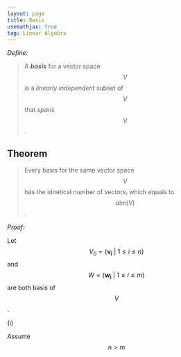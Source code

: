 ```yaml
---
layout: page
title: Basis
usemathjax: true
tag: Linear Algebra
---
```


*Define:*
> A ***basis*** for a vector space $$V$$ is a *linearly independent* subset of $$V$$ that *spans* $$V$$.

## Theorem

> Every basis for the same vector space $$V$$ has the idnetical number of vectors, which equals to $$dim(V)$$.

*Proof:*

Let $$V_0 = \{\boldsymbol{v_i}\ | \ 1\leq i \leq n\}$$ and $$W = \{\boldsymbol{w_i}\ | \ 1\leq i \leq m\}$$ are both basis of $$V$$.

(i)

Assume $$n > m$$